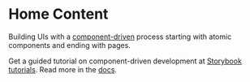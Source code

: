 # Home Content

Building UIs with a [component-driven](https://componentdriven.org) process starting with atomic components and ending with pages.

Get a guided tutorial on component-driven development at [Storybook tutorials](https://storybook.js.org/tutorials/). Read more in the [docs](https://storybook.js.org/docs). 
